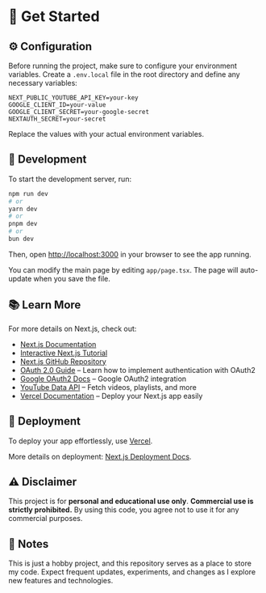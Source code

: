 # 🚀 Get Started  

## ⚙️ Configuration  

Before running the project, make sure to configure your environment variables. Create a `.env.local` file in the root directory and define any necessary variables:  

```.env
NEXT_PUBLIC_YOUTUBE_API_KEY=your-key
GOOGLE_CLIENT_ID=your-value
GOOGLE_CLIENT_SECRET=your-google-secret
NEXTAUTH_SECRET=your-secret
```

Replace the values with your actual environment variables.  

## 🔧 Development  

To start the development server, run:  

```bash
npm run dev
# or
yarn dev
# or
pnpm dev
# or
bun dev
```

Then, open [http://localhost:3000](http://localhost:3000) in your browser to see the app running.  

You can modify the main page by editing `app/page.tsx`. The page will auto-update when you save the file.  

## 📚 Learn More  

For more details on Next.js, check out:  

- [Next.js Documentation](https://nextjs.org/docs)  
- [Interactive Next.js Tutorial](https://nextjs.org/learn)  
- [Next.js GitHub Repository](https://github.com/vercel/next.js)
- [OAuth 2.0 Guide](https://oauth.net/2/) – Learn how to implement authentication with OAuth2
- [Google OAuth2 Docs](https://developers.google.com/identity/protocols/oauth2) – Google OAuth2 integration
- [YouTube Data API](https://developers.google.com/youtube/v3) – Fetch videos, playlists, and more
- [Vercel Documentation](https://vercel.com/docs) – Deploy your Next.js app easily

## 🚀 Deployment  

To deploy your app effortlessly, use [Vercel](https://vercel.com/new?utm_medium=default-template&filter=next.js&utm_source=create-next-app&utm_campaign=create-next-app).  

More details on deployment: [Next.js Deployment Docs](https://nextjs.org/docs/app/building-your-application/deploying).  

## ⚠️ Disclaimer  

This project is for **personal and educational use only**. **Commercial use is strictly prohibited.** By using this code, you agree not to use it for any commercial purposes.  

## 📝 Notes
This is just a hobby project, and this repository serves as a place to store my code. Expect frequent updates, experiments, and changes as I explore new features and technologies.
